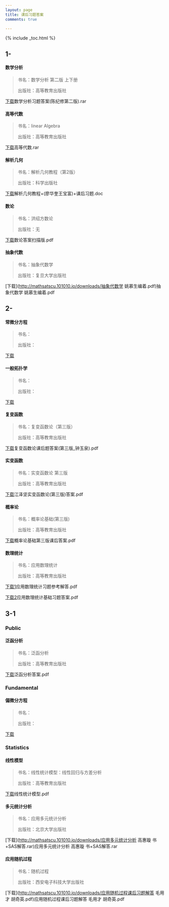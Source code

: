 ```yaml
---
layout: page
title: 课后习题答案
comments: true

---
```


{% include _toc.html %}

## 1-

#### 数学分析

> 书名：数学分析 第二版 上下册
> 
> 出版社：高等教育出版社
  
[下载](http://mathsatscu.101010.io/downloads/数学分析习题答案(陈纪修第二版).rar)数学分析习题答案(陈纪修第二版).rar

#### 高等代数

> 书名：linear Algebra
> 
> 出版社：高等教育出版社
  
[下载](http://mathsatscu.101010.io/downloads/高等代数.rar)高等代数.rar

#### 解析几何

> 书名：解析几何教程（第2版）
> 
> 出版社：科学出版社
  
[下载](http://mathsatscu.101010.io/downloads/解析几何教程+(廖华奎王宝富)+课后习题.doc)解析几何教程+(廖华奎王宝富)+课后习题.doc

#### 数论

> 书名：洪绍方数论
> 
> 出版社：无
  
[下载](http://mathsatscu.101010.io/downloads/数论答案扫描版.pdf)数论答案扫描版.pdf

#### 抽象代数

> 书名：抽象代数学
> 
> 出版社：复旦大学出版社
  
[下载](http://mathsatscu.101010.io/downloads/抽象代数学 姚慕生编着.pdf)抽象代数学 姚慕生编着.pdf

## 2-

#### 常微分方程

> 书名：
> 
> 出版社：
  
[下载](http://101010.io/downloads/)

#### 一般拓扑学

> 书名：
> 
> 出版社：
  
[下载](http://101010.io/downloads/)

#### 复变函数

> 书名：复变函数论（第三版）
> 
> 出版社：高等教育出版社
  
[下载](http://mathsatscu.101010.io/downloads/复变函数论课后题答案(第三版_钟玉泉).pdf)复变函数论课后题答案(第三版_钟玉泉).pdf
 

#### 实变函数

> 书名：实变函数论 第三版
> 
> 出版社：高等教育出版社
  
[下载](http://mathsatscu.101010.io/downloads/江泽坚实变函数论(第三版)答案.pdf)江泽坚实变函数论(第三版)答案.pdf

#### 概率论

> 书名：概率论基础(第三版) 
> 
> 出版社：高等教育出版社
  
[下载](http://mathsatscu.101010.io/downloads/概率论基础第三版课后答案.pdf)概率论基础第三版课后答案.pdf

#### 数理统计

> 书名：应用数理统计
> 
> 出版社：高等教育出版社

  
[下载1](http://mathsatscu.101010.io/downloads/应用数理统计习题参考解答.pdf)应用数理统计习题参考解答.pdf


[下载2](http://mathsatscu.101010.io/downloads/应用数理统计基础习题答案.pdf)应用数理统计基础习题答案.pdf

## 3-1

### Public

#### 泛函分析

> 书名：泛函分析
> 
> 出版社：高等教育出版社
  
[下载](http://mathsatscu.101010.io/downloads/泛函分析答案.pdf)泛函分析答案.pdf

### Fundamental

#### 偏微分方程

> 书名：
> 
> 出版社：
  
[下载](http://101010.io/downloads/)

### Statistics

#### 线性模型

> 书名：线性统计模型：线性回归与方差分析
> 
> 出版社：高等教育出版社
  
[下载](http://mathsatscu.101010.io/downloads/线性统计模型.pdf)线性统计模型.pdf
 
#### 多元统计分析

> 书名：应用多元统计分析
> 
> 出版社：北京大学出版社
  
[下载](http://mathsatscu.101010.io/downloads/应用多元统计分析 高惠璇 书+SAS解答.rar)应用多元统计分析 高惠璇 书+SAS解答.rar

#### 应用随机过程

> 书名：随机过程
> 
> 出版社：西安电子科技大学出版社
  
[下载](http://mathsatscu.101010.io/downloads/应用随机过程课后习题解答 毛用才 胡奇英.pdf)应用随机过程课后习题解答 毛用才 胡奇英.pdf
 
 
